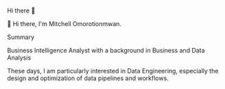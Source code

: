 Hi there 👋

👋 Hi there, I'm Mitchell Omorotionmwan.

Summary

Business Intelligence Analyst with a background in Business and Data Analysis

These days, I am particularly interested in Data Engineering, especially the design and optimization of data pipelines and workflows. 
